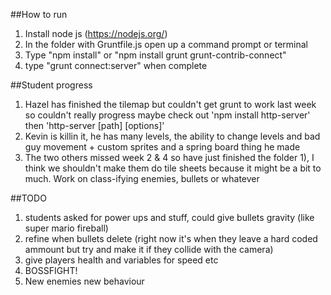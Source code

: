 ##How to run
1. Install node js (https://nodejs.org/)
2. In the folder with Gruntfile.js open up a command prompt or terminal
3. Type "npm install" or "npm install grunt grunt-contrib-connect"
4. type "grunt connect:server" when complete

##Student progress
1) Hazel has finished the tilemap but couldn't get grunt to work last week so couldn't really progress
maybe check out 'npm install http-server' then 'http-server [path] [options]'
2) Kevin is killin it, he has many levels, the ability to change levels and bad guy movement + custom sprites and a spring board thing he made
3) The two others missed week 2 & 4 so have just finished the folder 1), I think we shouldn't make them do tile sheets because it might be a bit to much.  Work on class-ifying enemies, bullets or whatever

##TODO
1) students asked for power ups and stuff, could give bullets gravity (like super mario fireball)
2) refine when bullets delete (right now it's when they leave a hard coded ammount but try and make it if they collide with the camera)
3) give players health and variables for speed etc
4) BOSSFIGHT!
5) New enemies new behaviour

